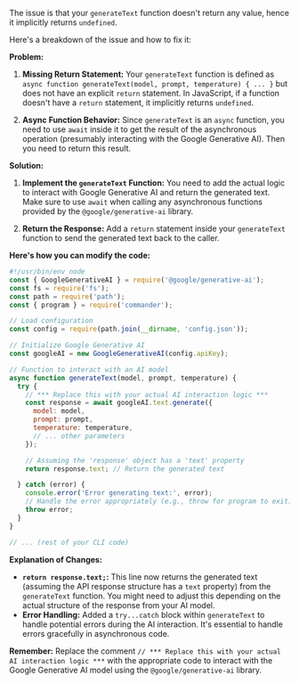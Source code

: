 The issue is that your `generateText` function doesn't return any value, hence it implicitly returns `undefined`. 

Here's a breakdown of the issue and how to fix it:

**Problem:**

1. **Missing Return Statement:** Your `generateText` function is defined as `async function generateText(model, prompt, temperature) { ... }` but does not have an explicit `return` statement. In JavaScript, if a function doesn't have a `return` statement, it implicitly returns `undefined`.

2. **Async Function Behavior:**  Since `generateText` is an `async` function, you need to use `await` inside it to get the result of the asynchronous operation (presumably interacting with the Google Generative AI). Then you need to return this result.

**Solution:**

1. **Implement the `generateText` Function:**  You need to add the actual logic to interact with Google Generative AI and return the generated text. Make sure to use `await` when calling any asynchronous functions provided by the `@google/generative-ai` library.

2. **Return the Response:** Add a `return` statement inside your `generateText` function to send the generated text back to the caller.

**Here's how you can modify the code:**

```javascript
#!/usr/bin/env node
const { GoogleGenerativeAI } = require('@google/generative-ai');
const fs = require('fs');
const path = require('path');
const { program } = require('commander');

// Load configuration 
const config = require(path.join(__dirname, 'config.json'));

// Initialize Google Generative AI
const googleAI = new GoogleGenerativeAI(config.apiKey);

// Function to interact with an AI model
async function generateText(model, prompt, temperature) {
  try {
    // *** Replace this with your actual AI interaction logic ***
    const response = await googleAI.text.generate({
      model: model, 
      prompt: prompt,
      temperature: temperature,
      // ... other parameters
    });

    // Assuming the 'response' object has a 'text' property
    return response.text; // Return the generated text

  } catch (error) {
    console.error('Error generating text:', error);
    // Handle the error appropriately (e.g., throw for program to exit)
    throw error; 
  }
}

// ... (rest of your CLI code) 
```

**Explanation of Changes:**

* **`return response.text;`:** This line now returns the generated text (assuming the API response structure has a `text` property) from the `generateText` function. You might need to adjust this depending on the actual structure of the response from your AI model.
* **Error Handling:** Added a `try...catch` block within `generateText` to handle potential errors during the AI interaction. It's essential to handle errors gracefully in asynchronous code.

**Remember:** Replace the comment `// *** Replace this with your actual AI interaction logic ***` with the appropriate code to interact with the Google Generative AI model using the `@google/generative-ai` library. 
